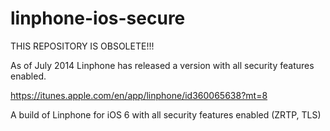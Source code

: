 linphone-ios-secure
===================

THIS REPOSITORY IS OBSOLETE!!!

As of July 2014 Linphone has released a version with all security features enabled.

https://itunes.apple.com/en/app/linphone/id360065638?mt=8

A build of Linphone for iOS 6 with all security features enabled (ZRTP, TLS)
